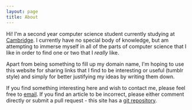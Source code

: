 ```yaml
---
layout: page
title: About
---
```

Hi! I'm a second year computer science student currently studying at [Cambridge](https://www.cl.cam.ac.uk). I currently have no special body of knowledge, but am attempting to immerse myself in all of the parts of computer science that I like in order to find one or two that I *really* like.

Apart from being something to fill up my domain name, I'm hoping to use this website for sharing links that I find to be interesting or useful (tumblr style) and simply for better justifying my ideas by writing them down.

If you find something interesting here and wish to contact me, please feel free to [email](mailto:j.baker@outlook.com). If you find an article to be incorrect, please either comment directly or submit a pull request - this site has a [git repository](https://www.github.com/j-baker/j-baker.github.io).
